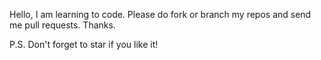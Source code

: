 Hello,
I am learning to code. 
Please do fork or branch my repos and send me pull requests.
Thanks.

P.S. Don't forget to star if you like it!
